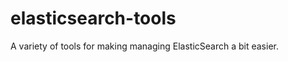 elasticsearch-tools
===================

A variety of tools for making managing ElasticSearch a bit easier.
